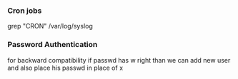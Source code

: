 ### Cron jobs

grep "CRON" /var/log/syslog

### Password Authentication

for backward compatibility if passwd has w right than we can add new user and also place his passwd in place of x
